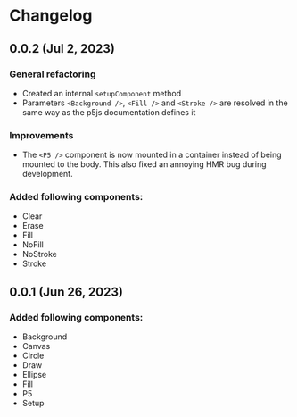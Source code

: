 # Changelog

## 0.0.2 (Jul 2, 2023)

### General refactoring

- Created an internal `setupComponent` method
- Parameters `<Background />`, `<Fill />` and `<Stroke />` are resolved in the same way as the p5js documentation defines it

### Improvements

- The `<P5 />` component is now mounted in a container instead of being mounted to the body. This also fixed an annoying HMR bug during development.

### Added following components:

- Clear
- Erase
- Fill
- NoFill
- NoStroke
- Stroke

## 0.0.1 (Jun 26, 2023)

### Added following components:

- Background
- Canvas
- Circle
- Draw
- Ellipse
- Fill
- P5
- Setup
